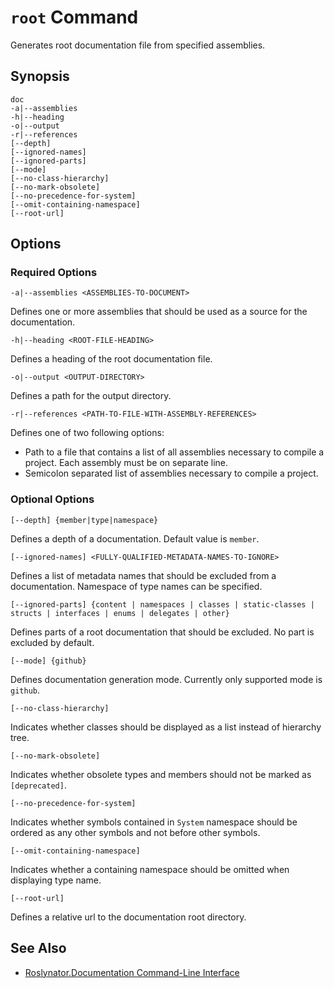
# `root` Command

Generates root documentation file from specified assemblies.

## Synopsis

```
doc
-a|--assemblies
-h|--heading
-o|--output
-r|--references
[--depth]
[--ignored-names]
[--ignored-parts]
[--mode]
[--no-class-hierarchy]
[--no-mark-obsolete]
[--no-precedence-for-system]
[--omit-containing-namespace]
[--root-url]
```

## Options

### Required Options

`-a|--assemblies <ASSEMBLIES-TO-DOCUMENT>`

Defines one or more assemblies that should be used as a source for the documentation.

`-h|--heading <ROOT-FILE-HEADING>`

Defines a heading of the root documentation file.

`-o|--output <OUTPUT-DIRECTORY>`

Defines a path for the output directory.

`-r|--references <PATH-TO-FILE-WITH-ASSEMBLY-REFERENCES>`

Defines one of two following options:

* Path to a file that contains a list of all assemblies necessary to compile a project. Each assembly must be on separate line.
* Semicolon separated list of assemblies necessary to compile a project.

### Optional Options

`[--depth] {member|type|namespace}`

Defines a depth of a documentation. Default value is `member`.

`[--ignored-names] <FULLY-QUALIFIED-METADATA-NAMES-TO-IGNORE>`

Defines a list of metadata names that should be excluded from a documentation. Namespace of type names can be specified.

`[--ignored-parts] {content | namespaces | classes | static-classes | structs | interfaces | enums | delegates | other}`

Defines parts of a root documentation that should be excluded. No part is excluded by default.

`[--mode] {github}`

Defines documentation generation mode. Currently only supported mode is `github`.

`[--no-class-hierarchy]`

Indicates whether classes should be displayed as a list instead of hierarchy tree.

`[--no-mark-obsolete]`

Indicates whether obsolete types and members should not be marked as `[deprecated]`.

`[--no-precedence-for-system]`

Indicates whether symbols contained in `System` namespace should be ordered as any other symbols and not before other symbols.

`[--omit-containing-namespace]`

Indicates whether a containing namespace should be omitted when displaying type name.

`[--root-url]`

Defines a relative url to the documentation root directory.

## See Also

* [Roslynator.Documentation Command-Line Interface](../README.md)
